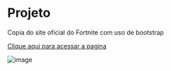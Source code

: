 # Projeto 

Copia do site oficial do Fortnite com uso de bootstrap

<a href="https://projeto-av2-fortnite.netlify.app" target=blak_>Clique aqui para acessar a pagina</a>

![image](https://github.com/ArrozDoce007/projeto-AV2/assets/143344186/63c7d2c1-663c-400b-bfcb-63788a824ae4)
